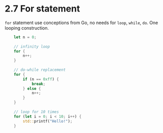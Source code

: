# 2.7 For statement

`for` statement use conceptions from Go, no needs for `loop`, `while`, `do`. One looping construction.

```rust
    let n = 0;
    
    // infinity loop
    for {
        n++;
    }
    
    // do-while replacement
    for {
        if (n == 0xff) {
            break;
        } else {
            n++;
        }
    }
    
    // loop for 10 times
    for (let i = 0; i < 10; i++) {
        std::printf("Hello!");
    }
```